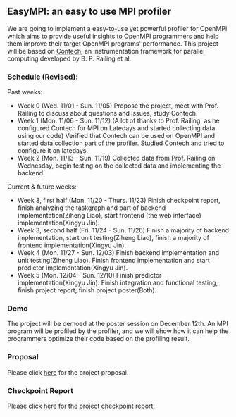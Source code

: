 ## EasyMPI: an easy to use MPI profiler
We are going to implement a easy-to-use yet powerful profiler for OpenMPI which aims to provide useful insights to OpenMPI programmers and help them improve their target OpenMPI programs' performance. This project will be based on [Contech](https://github.com/bprail/contech), an instrumentation framework for parallel computing developed by B. P. Railing et al. 

### Schedule (Revised):
Past weeks:
- Week 0 (Wed. 11/01 - Sun. 11/05) Propose the project, meet with Prof. Railing to discuss about questions and issues, study Contech.
- Week 1 (Mon. 11/06 - Sun. 11/12) (A lot of thanks to Prof. Railing, as he configured Contech for MPI on Latedays and started collecting data using our code) Verified that Contech can be used on OpenMPI and started data collection part of the profiler. Studied Contech and tried to configure it on latedays.
- Week 2 (Mon. 11/13 - Sun. 11/19) Collected data from Prof. Railing on Wednesday, begin testing on the collected data and implementing the backend.

Current & future weeks:
- Week 3, first half (Mon. 11/20 - Thurs. 11/23) Finish checkpoint report, finish analyzing the taskgraph and part of backend implementation(Ziheng Liao), start frontend (the web interface) implementation(Xingyu Jin).
- Week 3, second half (Fri. 11/24 - Sun. 11/26) Finish a majority of backend implementation, start unit testing(Ziheng Liao), finish a majority of frontend implementation(Xingyu Jin).
- Week 4 (Mon. 11/27 - Sun. 12/03) Finish backend implementation and unit testing(Ziheng Liao). Finish frontend implementation and start predictor implementation(Xingyu Jin).
- Week 5 (Mon. 12/04 - Sun. 12/10) Finish predictor implementation(Xingyu Jin). Finish integration and functional testing, finish project report, finish project poster(Both).

### Demo
The project will be demoed at the poster session on December 12th. An MPI program will be profiled by the profiler, and we will show how it can help the programmers optimize their code based on the profiling result.

### Proposal
Please click [here](https://github.com/alphalzh/EasyMPI/blob/master/Proposal.pdf) for the project proposal.

### Checkpoint Report
Please click [here](https://github.com/alphalzh/EasyMPI/blob/master/Project_Checkpoint_zihengl_xingyuj1.pdf) for the project checkpoint report.
